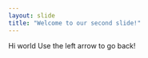```yaml
---
layout: slide
title: "Welcome to our second slide!"
---
```

Hi world
Use the left arrow to go back!
